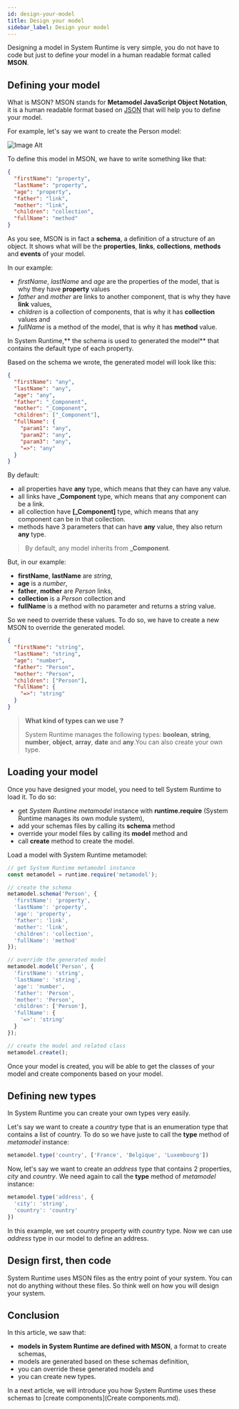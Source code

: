 ```yaml
---
id: design-your-model
title: Design your model
sidebar_label: Design your model
---
```


Designing a model in System Runtime is very simple, you do not have to code but just to define your model in a human readable format called **MSON**.

## Defining your model

What is MSON? MSON stands for **Metamodel JavaScript Object Notation**, it is a human readable format based on [JSON](http://json.org) that will help you to define your model.

For example, let's say we want to create the Person model:

![Image Alt](../img/23497fb-Person.png)

To define this model in MSON, we have to write something like that:

```json
{
  "firstName": "property",
  "lastName": "property",
  "age": "property",
  "father": "link",
  "mother": "link",
  "children": "collection",
  "fullName": "method"
}
```

As you see, MSON is in fact a **schema**, a definition of a structure of an object. It shows what will be the **properties**, **links**, **collections**, **methods** and **events** of your model.

In our example:

* *firstName*, *lastName* and *age* are the properties of the model, that is why they have **property** values
* *father* and *mother* are links to another component, that is why they have **link** values,
* *children* is a collection of components, that is why it has **collection** values and
* *fullName* is a method of the model, that is why it has **method** value.

In System Runtime,** the schema is used to generated the model** that contains the default type of each property. 

Based on the schema we wrote, the generated model will look like this:

```json
{
  "firstName": "any",
  "lastName": "any",
  "age": "any",
  "father": "_Component",
  "mother": "_Component",
  "children": ["_Component"],
  "fullName": {
    "param1": "any",
    "param2": "any",
    "param3": "any",
    "=>": "any"
  }
}
```

By default:
* all properties have **any** type, which means that they can have any value.
* all links have **_Component** type, which means that any component can be a link.
* all collection have **[_Component]** type, which means that any component can be in that collection.
* methods have 3 parameters that can have **any** value, they also return **any** type.

>By default, any model inherits from **_Component**.

But, in our example:
* **firstName**, **lastName** are *string*,
*  **age** is a *number*,
* **father**, **mother** are *Person* links,
*  **collection** is a *Person* collection and
* **fullName** is a method with no parameter and returns a string value.

So we need to override these values. To do so, we have to create a new MSON to override the generated model.

```json
{
  "firstName": "string",
  "lastName": "string",
  "age": "number",
  "father": "Person",
  "mother": "Person",
  "children": ["Person"],
  "fullName": {
    "=>": "string"
  }
}
```

>**What kind of types can we use ?**
>
>System Runtime manages the following types: **boolean**, **string**, **number**, **object**, **array**, **date** and **any**.You can also create your own type.

## Loading your model

Once you have designed your model, you need to tell System Runtime to load it. To do so:

* get *System Runtime metamodel* instance with **runtime.require** (System Runtime manages its own module system),
* add your schemas files by calling its **schema** method
* override your model files by calling its **model** method and
* call **create** method to create the model.

Load a model with System Runtime metamodel:

```js
// get System Runtime metamodel instance
const metamodel = runtime.require('metamodel');

// create the schema
metamodel.schema('Person', {
  'firstName': 'property',
  'lastName': 'property',
  'age': 'property',
  'father': 'link',
  'mother': 'link',
  'children': 'collection',
  'fullName': 'method'
});

// override the generated model
metamodel.model('Person', {
  'firstName': 'string',
  'lastName': 'string',
  'age': 'number',
  'father': 'Person',
  'mother': 'Person',
  'children': ['Person'],
  'fullName': {
    '=>': 'string'
  }
});

// create the model and related class
metamodel.create();
```

Once your model is created, you will be able to get the classes of your model and create components based on your model.

## Defining new types

In System Runtime you can create your own types very easily.

Let's say we want to create a *country* type that is an enumeration type that contains a list of country. To do so we have juste to call the **type** method of *metamodel* instance:

```js
metamodel.type('country', ['France', 'Belgique', 'Luxembourg'])
```

Now, let's say we want to create an *address* type that contains 2 properties, *city* and *country*. We need again to call the **type** method of *metamodel* instance:

```js
metamodel.type('address', {
  'city': 'string',
  'country': 'country'
})
```

In this example, we set country property with *country* type.
Now we can use *address* type in our model to define an address.

## Design first, then code

System Runtime uses MSON files as the entry point of your system. You can not do anything without these files. So think well on how you will design your system.

## Conclusion

In this article, we saw that:

- **models in System Runtime are defined with MSON**, a format to create schemas,
- models are generated based on these schemas definition,
- you can override these generated models and
- you can create new types.

In a next article, we will introduce you how System Runtime uses these schemas to [create components](Create components.md).
